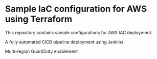 # Sample IaC configuration for AWS using Terraform
This repository contains sample configurations for AWS IAC deployment.

A fully automated CICD pipeline deployment using Jenkins

Multi-region GuardDuty enablement


